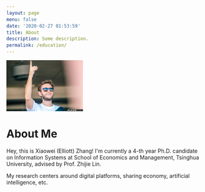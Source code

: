 ```yaml
---
layout: page
menu: false
date: '2020-02-27 01:53:59'
title: About
description: Some description.
permalink: /education/
---
```


<img class="img-rounded" src="/assets/img/uploads/profile.jpg" alt="Xiaowei (Elliott) Zhang" width="200">

# About Me

Hey, this is Xiaowei (Elliott) Zhang! I'm currently a 4-th year Ph.D. candidate on Information Systems at School of Economics and Management, Tsinghua University, advised by Prof. Zhijie Lin.

My research centers around digital platforms, sharing economy, artificial intelligence, etc.
